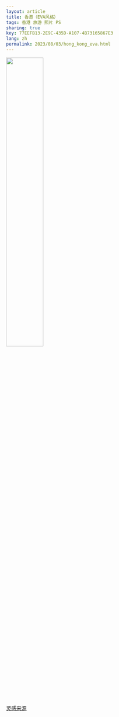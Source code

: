 ```yaml
---
layout: article
title: 香港（EVA风格）
tags: 香港 旅游 照片 PS
sharing: true
key: 77EEFB13-2E9C-435D-A107-4B73165867E3
lang: zh
permalink: 2023/08/03/hong_kong_eva.html
---
```


<img src="https://lijiabo.top/assets/images/2023-08-03/IMG_3615_2.jpg" style="width:45%"/>

[灵感来源](https://www.bilibili.com/video/BV1Qu411L7Ch/?spm_id_from=..top_right_bar_window_history.content.click&vd_source=ed926c580703cdf90e68bae1293b33a9)
